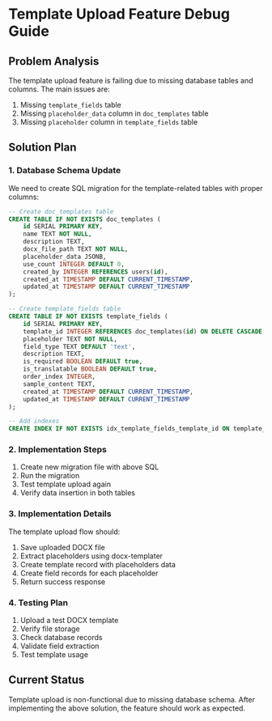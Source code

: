 # Template Upload Feature Debug Guide

## Problem Analysis

The template upload feature is failing due to missing database tables and columns. The main issues are:

1. Missing `template_fields` table
2. Missing `placeholder_data` column in `doc_templates` table 
3. Missing `placeholder` column in `template_fields` table

## Solution Plan

### 1. Database Schema Update

We need to create SQL migration for the template-related tables with proper columns:

```sql
-- Create doc_templates table
CREATE TABLE IF NOT EXISTS doc_templates (
    id SERIAL PRIMARY KEY,
    name TEXT NOT NULL,
    description TEXT,
    docx_file_path TEXT NOT NULL,
    placeholder_data JSONB,
    use_count INTEGER DEFAULT 0,
    created_by INTEGER REFERENCES users(id),
    created_at TIMESTAMP DEFAULT CURRENT_TIMESTAMP,
    updated_at TIMESTAMP DEFAULT CURRENT_TIMESTAMP
);

-- Create template_fields table
CREATE TABLE IF NOT EXISTS template_fields (
    id SERIAL PRIMARY KEY,
    template_id INTEGER REFERENCES doc_templates(id) ON DELETE CASCADE,
    placeholder TEXT NOT NULL,
    field_type TEXT DEFAULT 'text',
    description TEXT,
    is_required BOOLEAN DEFAULT true,
    is_translatable BOOLEAN DEFAULT true,
    order_index INTEGER,
    sample_content TEXT,
    created_at TIMESTAMP DEFAULT CURRENT_TIMESTAMP,
    updated_at TIMESTAMP DEFAULT CURRENT_TIMESTAMP
);

-- Add indexes
CREATE INDEX IF NOT EXISTS idx_template_fields_template_id ON template_fields(template_id);
```

### 2. Implementation Steps

1. Create new migration file with above SQL
2. Run the migration
3. Test template upload again
4. Verify data insertion in both tables

### 3. Implementation Details

The template upload flow should:

1. Save uploaded DOCX file
2. Extract placeholders using docx-templater
3. Create template record with placeholders data
4. Create field records for each placeholder
5. Return success response

### 4. Testing Plan

1. Upload a test DOCX template
2. Verify file storage
3. Check database records
4. Validate field extraction
5. Test template usage

## Current Status

Template upload is non-functional due to missing database schema. After implementing the above solution, the feature should work as expected.